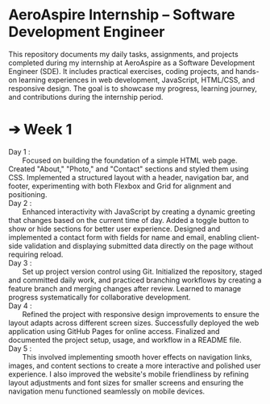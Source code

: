# AeroAspire Internship – Software Development Engineer
This repository documents my daily tasks, assignments, and projects completed during my internship at AeroAspire as a Software Development Engineer (SDE). It includes practical exercises, coding projects, and hands-on learning experiences in web development, JavaScript, HTML/CSS, and responsive design.
The goal is to showcase my progress, learning journey, and contributions during the internship period.

# ➔ Week 1 <br>
Day 1 : <br>
&nbsp;&nbsp;&nbsp;&nbsp;&nbsp;&nbsp; Focused on building the foundation of a simple HTML web page. Created "About," "Photo," and "Contact" sections and styled them using CSS. Implemented a structured layout with a header, navigation bar, and footer, experimenting with both Flexbox and Grid for alignment and positioning.<br>
Day 2 : <br>
&nbsp;&nbsp;&nbsp;&nbsp;&nbsp;&nbsp; Enhanced interactivity with JavaScript by creating a dynamic greeting that changes based on the current time of day. Added a toggle button to show or hide sections for better user experience. Designed and implemented a contact form with fields for name and email, enabling client-side validation and displaying submitted data directly on the page without requiring reload.<br>
Day 3 : <br>
&nbsp;&nbsp;&nbsp;&nbsp;&nbsp;&nbsp; Set up project version control using Git. Initialized the repository, staged and committed daily work, and practiced branching workflows by creating a feature branch and merging changes after review. Learned to manage progress systematically for collaborative development.<br>
Day 4 : <br>
&nbsp;&nbsp;&nbsp;&nbsp;&nbsp;&nbsp; Refined the project with responsive design improvements to ensure the layout adapts across different screen sizes. Successfully deployed the web application using GitHub Pages for online access. Finalized and documented the project setup, usage, and workflow in a README file.<br>
Day 5 : <br>
&nbsp;&nbsp;&nbsp;&nbsp;&nbsp;&nbsp; This involved implementing smooth hover effects on navigation links, images, and content sections to create a more interactive and polished user experience. I also improved the website's mobile friendliness by refining layout adjustments and font sizes for smaller screens and ensuring the navigation menu functioned seamlessly on mobile devices.
